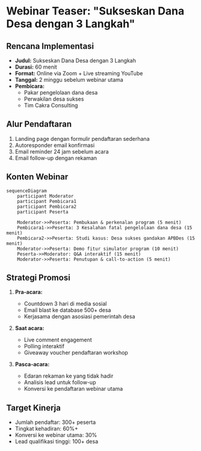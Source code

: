 # Webinar Teaser: "Sukseskan Dana Desa dengan 3 Langkah"

## Rencana Implementasi

- **Judul:** Sukseskan Dana Desa dengan 3 Langkah
- **Durasi:** 60 menit
- **Format:** Online via Zoom + Live streaming YouTube
- **Tanggal:** 2 minggu sebelum webinar utama
- **Pembicara:**
  - Pakar pengelolaan dana desa
  - Perwakilan desa sukses
  - Tim Cakra Consulting

## Alur Pendaftaran

1. Landing page dengan formulir pendaftaran sederhana
2. Autoresponder email konfirmasi
3. Email reminder 24 jam sebelum acara
4. Email follow-up dengan rekaman

## Konten Webinar

```mermaid
sequenceDiagram
    participant Moderator
    participant Pembicara1
    participant Pembicara2
    participant Peserta
    
    Moderator->>Peserta: Pembukaan & perkenalan program (5 menit)
    Pembicara1->>Peserta: 3 Kesalahan fatal pengelolaan dana desa (15 menit)
    Pembicara2->>Peserta: Studi kasus: Desa sukses gandakan APBDes (15 menit)
    Moderator->>Peserta: Demo fitur simulator program (10 menit)
    Peserta->>Moderator: Q&A interaktif (15 menit)
    Moderator->>Peserta: Penutupan & call-to-action (5 menit)
```

## Strategi Promosi

1. **Pra-acara:**
   - Countdown 3 hari di media sosial
   - Email blast ke database 500+ desa
   - Kerjasama dengan asosiasi pemerintah desa

2. **Saat acara:**
   - Live comment engagement
   - Polling interaktif
   - Giveaway voucher pendaftaran workshop

3. **Pasca-acara:**
   - Edaran rekaman ke yang tidak hadir
   - Analisis lead untuk follow-up
   - Konversi ke pendaftaran webinar utama

## Target Kinerja

- Jumlah pendaftar: 300+ peserta
- Tingkat kehadiran: 60%+
- Konversi ke webinar utama: 30%
- Lead qualifikasi tinggi: 100+ desa
